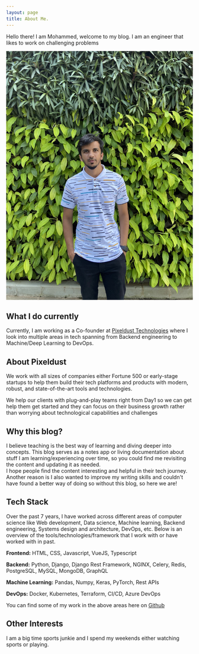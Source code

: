 ```yaml
---
layout: page
title: About Me.
---
```


Hello there! I am Mohammed, welcome to my blog. I am an engineer that likes to work on challenging problems

![placeholder](/images/profile.jpg)

## What I do currently

Currently, I am working as a Co-founder at [Pixeldust Technologies](https://www.pixeldust.in/) where I look into multiple areas in tech spanning from Backend engineering to Machine/Deep Learning to DevOps.

## About Pixeldust

We work with all sizes of companies either Fortune 500 or early-stage startups to help them build their tech platforms and products with modern, robust, and state-of-the-art tools and technologies.

We help our clients with plug-and-play teams right from Day1 so we can get help them get started and they can focus on their business growth rather than worrying about technological capabilities and challenges

## Why this blog?

I believe teaching is the best way of learning and diving deeper into concepts.
This blog serves as a notes app or living documentation about stuff I am learning/experiencing over time, so you could find me revisiting the content and updating it as needed.
<br>
I hope people find the content interesting and helpful in their tech journey.
Another reason is I also wanted to improve my writing skills and couldn't have found a better way of doing so without this blog, so here we are!

## Tech Stack

Over the past 7 years, I have worked across different areas of computer science like Web development, Data science, Machine learning, Backend engineering, Systems design and architecture, DevOps, etc. Below is an overview of the tools/technologies/framework that I work with or have worked with in past.

<strong>Frontend:</strong> HTML, CSS, Javascript, VueJS, Typescript

<strong>Backend:</strong> Python, Django, Django Rest Framework, NGINX, Celery, Redis, PostgreSQL, MySQL, MongoDB, GraphQL

<strong>Machine Learning:</strong> Pandas, Numpy, Keras, PyTorch, Rest APIs

<strong>DevOps:</strong> Docker, Kubernetes, Terraform, CI/CD, Azure DevOps

You can find some of my work in the above areas here on [Github](https://github.com/Mohammed-Sunasra)

## Other Interests

I am a big time sports junkie and I spend my weekends either watching sports or playing.
